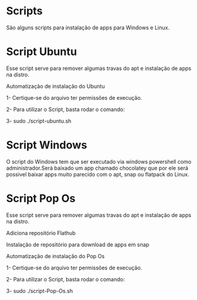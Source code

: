 # Scripts
São alguns scripts para instalação de apps para Windows e Linux.

<h1>Script Ubuntu</h1>
<p>Esse script serve para remover algumas travas do apt e instalação de apps na distro.</p>
<p>Automatização de instalação do Ubuntu</P>

1- Certique-se do arquivo ter permissões de execução.

2- Para utilizar o Script, basta rodar o comando:

3- sudo ./script-ubuntu.sh

<h1>Script Windows</h1>
<p>O script do Windows tem que ser executado via windows powershell como administrador.Será baixado um app chamado chocolatey que por ele será possivel baixar apps muito parecido
com o apt, snap ou flatpack do Linux.</p>

<h1>Script Pop Os</h1>
<p>Esse script serve para remover algumas travas do apt e instalação de apps na distro.</p>
<p>Adiciona repositório Flathub</p>
<p>Instalação de repositório para download de apps em snap</p>
<p>Automatização de instalação do Pop Os</p>

1- Certique-se do arquivo ter permissões de execução.

2- Para utilizar o Script, basta rodar o comando:

3- sudo ./script-Pop-Os.sh
